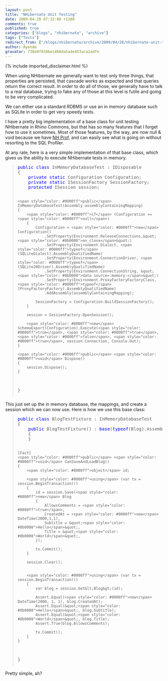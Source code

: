 ```yaml
---
layout: post
title: "NHibernate Unit Testing"
date: 2009-04-28 07:32:00 +1200
comments: true
published: true
categories: ["blogs", "nhibernate", "archive"]
tags: ["Tests"]
redirect_from: ["/blogs/nhibernate/archive/2009/04/28/nhibernate-unit-testing.aspx"]
author: Ayende
gravatar: 730a9f9186e14b8da5a4e453aca2adfe
---
```

{% include imported_disclaimer.html %}
<p>When using NHibernate we generally want to test only three things, that properties are persisted, that cascade works as expected and that queries return the correct result. In order to do all of those, we generally have to talk to a real database, trying to fake any of those at this level is futile and going to be very complicated.</p>  <p>We can either use a standard RDBMS or use an in memory database such as SQLite in order to get very speedy tests.</p>  <p>I have a pretty big implementation of a base class for unit testing NHibernate in Rhino Commons, but that has so many features that I forget how to use it sometimes. Most of those features, by the way, are now null &amp; void because we have <a href="http://nhprof.com/">NH Prof</a>, and can easily see what is going on without resorting to the SQL Profiler. </p>  <p>At any rate, here is a very simple implementation of that base class, which gives us the ability to execute NHibernate tests in memory.</p>  <blockquote>   <pre><span style="color: #0000ff">public</span> <span style="color: #0000ff">class</span> InMemoryDatabaseTest : IDisposable
{
	<span style="color: #0000ff">private</span> <span style="color: #0000ff">static</span> Configuration Configuration;
	<span style="color: #0000ff">private</span> <span style="color: #0000ff">static</span> ISessionFactory SessionFactory;
	<span style="color: #0000ff">protected</span> ISession session;

	<span style="color: #0000ff">public</span> InMemoryDatabaseTest(Assembly assemblyContainingMapping)
	{
		<span style="color: #0000ff">if</span> (Configuration == <span style="color: #0000ff">null</span>)
		{
			Configuration = <span style="color: #0000ff">new</span> Configuration()
				.SetProperty(Environment.ReleaseConnections,&quot;<span style="color: #8b0000">on_close</span>&quot;)
				.SetProperty(Environment.Dialect, <span style="color: #0000ff">typeof</span> (SQLiteDialect).AssemblyQualifiedName)
				.SetProperty(Environment.ConnectionDriver, <span style="color: #0000ff">typeof</span>(SQLite20Driver).AssemblyQualifiedName)
				.SetProperty(Environment.ConnectionString, &quot;<span style="color: #8b0000">data source=:memory:</span>&quot;)
				.SetProperty(Environment.ProxyFactoryFactoryClass, <span style="color: #0000ff">typeof</span> (ProxyFactoryFactory).AssemblyQualifiedName)
				.AddAssembly(assemblyContainingMapping);

			SessionFactory = Configuration.BuildSessionFactory();
		}

		session = SessionFactory.OpenSession();

		<span style="color: #0000ff">new</span> SchemaExport(Configuration).Execute(<span style="color: #0000ff">true</span>, <span style="color: #0000ff">true</span>, <span style="color: #0000ff">false</span>, <span style="color: #0000ff">true</span>, session.Connection, Console.Out);
	}

	<span style="color: #0000ff">public</span> <span style="color: #0000ff">void</span> Dispose()
	{
		session.Dispose();
	}
}</pre>
</blockquote>

<p>This just set up the in memory database, the mappings, and create a session which we can now use. Here is how we use this base class:</p>

<blockquote>
  <pre><span style="color: #0000ff">public</span> <span style="color: #0000ff">class</span> BlogTestFixture : InMemoryDatabaseTest
{
	<span style="color: #0000ff">public</span> BlogTestFixture() : <span style="color: #0000ff">base</span>(<span style="color: #0000ff">typeof</span>(Blog).Assembly)
	{
	}

	[Fact]
	<span style="color: #0000ff">public</span> <span style="color: #0000ff">void</span> CanSaveAndLoadBlog()
	{
		<span style="color: #0000ff">object</span> id;

		<span style="color: #0000ff">using</span> (var tx = session.BeginTransaction())
		{
			id = session.Save(<span style="color: #0000ff">new</span> Blog
			{
				AllowsComments = <span style="color: #0000ff">true</span>,
				CreatedAt = <span style="color: #0000ff">new</span> DateTime(2000,1,1),
				Subtitle = &quot;<span style="color: #8b0000">Hello</span>&quot;,
				Title = &quot;<span style="color: #8b0000">World</span>&quot;,
			});

			tx.Commit();
		}

		session.Clear();


		<span style="color: #0000ff">using</span> (var tx = session.BeginTransaction())
		{
			var blog = session.Get&lt;Blog&gt;(id);

			Assert.Equal(<span style="color: #0000ff">new</span> DateTime(2000, 1, 1), blog.CreatedAt);
			Assert.Equal(&quot;<span style="color: #8b0000">Hello</span>&quot;, blog.Subtitle);
			Assert.Equal(&quot;<span style="color: #8b0000">World</span>&quot;, blog.Title);
			Assert.True(blog.AllowsComments);

			tx.Commit();
		}
	}
}</pre>
</blockquote>

<p>Pretty simple, ah?</p>
